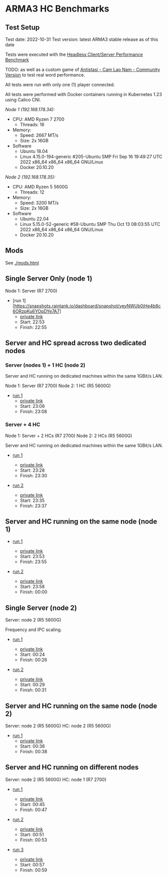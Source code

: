 # ARMA3 HC Benchmarks

## Test Setup

Test date: 2022-10-31
Test version: latest ARMA3 stable release as of this date

Tests were executed with the [Headless Client/Server Performance Benchmark](https://steamcommunity.com/sharedfiles/filedetails/?id=495281158&insidemodal=0&requirelogin=1)

TODO: as well as a custom game of [Antistasi - Cam Lao Nam - Community Version](https://steamcommunity.com/sharedfiles/filedetails/?id=2479293826) to test real word performance.

All tests were run with only one (1) player connected.

All tests were performed with Docker containers running in Kubernetes 1.23 using Calico CNI.

*Node 1 (192.168.178.34):*

- CPU: AMD Ryzen 7 2700
    - Threads: 16
- Memory:
    - Speed: 2667 MT/s
    - Size: 2x 16GB
- Software
  - Ubuntu 18.04
  - Linux 4.15.0-194-generic #205-Ubuntu SMP Fri Sep 16 19:49:27 UTC 2022 x86_64 x86_64 x86_64 GNU/Linux
  - Docker 20.10.20

*Node 2 (192.168.178.35):*

- CPU: AMD Ryzen 5 5600G
    - Threads: 12
- Memory:
    - Speed: 3200 MT/s
    - Size: 2x 16GB
- Software
  - Ubuntu 22.04
  - Linux 5.15.0-52-generic #58-Ubuntu SMP Thu Oct 13 08:03:55 UTC 2022 x86_64 x86_64 x86_64 GNU/Linux
  - Docker 20.10.20

## Mods

See [./mods.html](./mods.html)

## Single Server Only (node 1)

Node 1: Server (R7 2700)

- [run 1][https://snapshots.raintank.io/dashboard/snapshot/yeyNWUb0jHe4b8c6ORzpKu6YOpDYe7A7]
  - [private link](https://grafana.beliar.eu/d/ABPrs_N4k/arma3?orgId=1&from=1667253180000&to=1667253300000)
  - Start: 22:53
  - Finish: 22:55

## Server and HC spread across two dedicated nodes

### Server (nodes 1) + 1 HC (node 2)

Server and HC running on dedicated machines within the same 1GBit/s LAN.

Node 1: Server (R7 2700)
Node 2: 1 HC (R5 5600G)

- [run 1](https://snapshots.raintank.io/dashboard/snapshot/YBfjcUoMlyVVff9MtBkO7wdqE1oFH1k0)
  - [private link](https://grafana.beliar.eu/d/ABPrs_N4k/arma3?orgId=1&from=1667253960000&to=1667254080000)
  - Start: 23:06
  - Finish: 23:08

### Server + 4 HC

Node 1: Server + 2 HCs (R7 2700)
Node 2: 2 HCs (R5 5600G)

Server and HC running on dedicated machines within the same 1GBit/s LAN.

- [run 1](https://snapshots.raintank.io/dashboard/snapshot/BG6ih9EGIV00Fqb4jtGEyOuIus1YqFEF)
  - [private link](https://grafana.beliar.eu/d/ABPrs_N4k/arma3?orgId=1&from=1667255280000&to=1667255400000)
  - Start: 23:28
  - Finish: 23:30

- [run 2](https://snapshots.raintank.io/dashboard/snapshot/QJsg3aHITyeWJgV1wJMJ4nc4E07sp3bF)
  - [private link](https://grafana.beliar.eu/d/ABPrs_N4k/arma3?orgId=1&from=1667255700000&to=1667255820000)
  - Start: 23:35
  - Finish: 23:37

## Server and HC running on the same node (node 1)

- [run 1](https://snapshots.raintank.io/dashboard/snapshot/VGcQxKjX15MfxJMFAIBhBLJcstLXYUWu)
  - [private link](https://grafana.beliar.eu/d/ABPrs_N4k/arma3?orgId=1&from=1667256780000&to=1667256900000)
  - Start: 23:53
  - Finish: 23:55

- [run 2](https://snapshots.raintank.io/dashboard/snapshot/qIiaWJkWNGMX0kzgzGA3Az9BejEypz4V)
  - [private link](https://grafana.beliar.eu/d/ABPrs_N4k/arma3?orgId=1&from=1667257080000&to=1667257200000)
  - Start: 23:58
  - Finish: 00:00

## Single Server (node 2)

Server: node 2 (R5 5600G)

Frequency and IPC scaling.

- [run 1](https://snapshots.raintank.io/dashboard/snapshot/O6t5IsFO138kg1Y2FkR9deF05qU509K9)
  - [private link](https://grafana.beliar.eu/d/ABPrs_N4k/arma3?orgId=1&from=1667258640000&to=1667258760000&var-datasource=Prometheus&var-cluster=&var-namespace=game-servers&var-pod=All&var-instance=192.168.178.35:9100)
  - Start: 00:24
  - Finish: 00:26

- [run 2](https://snapshots.raintank.io/dashboard/snapshot/uW4fyM42UiYpGsvZeGsYtvKR4uhHneHT)
  - [private link](https://grafana.beliar.eu/d/ABPrs_N4k/arma3?orgId=1&from=1667258940000&to=1667259060000&var-datasource=Prometheus&var-cluster=&var-namespace=game-servers&var-pod=All&var-instance=192.168.178.35:9100)
  - Start: 00:29
  - Finish: 00:31

## Server and HC running on the same node (node 2)

Server: node 2 (R5 5600G)
HC: node 2 (R5 5600G)

- [run 1](https://snapshots.raintank.io/dashboard/snapshot/RxnG98bUcewTWPdN7OOinYiRWszgcxab)
  - [private link](https://grafana.beliar.eu/d/ABPrs_N4k/arma3?orgId=1&from=1667259360000&to=1667259480000&var-datasource=Prometheus&var-cluster=&var-namespace=game-servers&var-pod=All&var-instance=192.168.178.35:9100)
  - Start: 00:36
  - Finish: 00:38


## Server and HC running on different nodes 

Server: node 2 (R5 5600G)
HC: node 1 (R7 2700)

- [run 1](https://snapshots.raintank.io/dashboard/snapshot/TOEkQSL5Uotb62NJLKIKF9tM9uzNF6As)
  - [private link](https://grafana.beliar.eu/d/ABPrs_N4k/arma3?orgId=1&https:%2F%2Fgrafana.beliar.eu%2Fd%2FABPrs_N4k%2Farma3%3ForgId=1&from=1667259900000&to=1667260020000&var-datasource=Prometheus&var-cluster=&var-namespace=game-servers&var-pod=All)
  - Start: 00:45
  - Finish: 00:47

- [run 2](https://snapshots.raintank.io/dashboard/snapshot/F3FUCOethJbXAL9HVuRJS7G1zKk3E1Bg)
  - [private link](https://grafana.beliar.eu/d/ABPrs_N4k/arma3?orgId=1&https:%2F%2Fgrafana.beliar.eu%2Fd%2FABPrs_N4k%2Farma3%3ForgId=1&from=1667260260000&to=1667260380000&var-datasource=Prometheus&var-cluster=&var-namespace=game-servers&var-pod=All)
  - Start: 00:51
  - Finish: 00:53

- [run 3](https://snapshots.raintank.io/dashboard/snapshot/6nZytMnuRPJLCYt1gfhhQsgatHqvwoWJ)
  - [private link](https://grafana.beliar.eu/d/ABPrs_N4k/arma3?orgId=1&https:%2F%2Fgrafana.beliar.eu%2Fd%2FABPrs_N4k%2Farma3%3ForgId=1&from=1667260620000&to=1667260740000&var-datasource=Prometheus&var-cluster=&var-namespace=game-servers&var-pod=All)
  - Start: 00:57
  - Finish: 00:59
